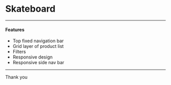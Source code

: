 # Skateboard
---
#### Features
* Top fixed navigation bar
* Grid layer of product list
* Filters
* Responsive design
* Responsive side nav bar 

---

Thank you
